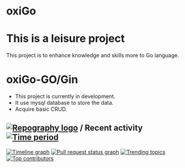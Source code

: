 # oxiGo
# This is a leisure project

This project is to enhance knowledge and skills more to Go language.

# oxiGo-GO/Gin
- This project is currently in development.
- It use mysql database to store the data.
- Acquire basic CRUD.




## [![Repography logo](https://images.repography.com/logo.svg)](https://repography.com) / Recent activity [![Time period](https://images.repography.com/31280902/fahmiiinoh/cigargo-GoLang-Gin/recent-activity/FY3WAv1oeP4fziXWOYif6gpahF4_YWYsxF8o_e29-Ss_badge.svg)](https://repography.com)
[![Timeline graph](https://images.repography.com/31280902/fahmiiinoh/cigargo-GoLang-Gin/recent-activity/FY3WAv1oeP4fziXWOYif6gpahF4_YWYsxF8o_e29-Ss_timeline.svg)](https://github.com/fahmiiinoh/cigargo-GoLang-Gin/commits)
[![Pull request status graph](https://images.repography.com/31280902/fahmiiinoh/cigargo-GoLang-Gin/recent-activity/FY3WAv1oeP4fziXWOYif6gpahF4_YWYsxF8o_e29-Ss_prs.svg)](https://github.com/fahmiiinoh/cigargo-GoLang-Gin/pulls)
[![Trending topics](https://images.repography.com/31280902/fahmiiinoh/cigargo-GoLang-Gin/recent-activity/FY3WAv1oeP4fziXWOYif6gpahF4_YWYsxF8o_e29-Ss_words.svg)](https://github.com/fahmiiinoh/cigargo-GoLang-Gin/commits)
[![Top contributors](https://images.repography.com/31280902/fahmiiinoh/cigargo-GoLang-Gin/recent-activity/FY3WAv1oeP4fziXWOYif6gpahF4_YWYsxF8o_e29-Ss_users.svg)](https://github.com/fahmiiinoh/cigargo-GoLang-Gin/graphs/contributors)
